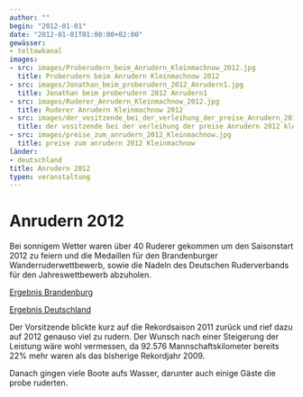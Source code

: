 ```yaml
---
author: ""
begin: "2012-01-01"
date: "2012-01-01T01:00:00+02:00"
gewässer: 
- teltowkanal
images:
- src: images/Proberudern_beim_Anrudern_Kleinmachnow_2012.jpg
  title: Proberudern beim Anrudern Kleinmachnow 2012
- src: images/Jonathan_beim_proberudern_2012_Anrudern1.jpg
  title: Jonathan beim proberudern 2012 Anrudern1
- src: images/Ruderer_Anrudern_Kleinmachnow_2012.jpg
  title: Ruderer Anrudern Kleinmachnow 2012
- src: images/der_vositzende_bei_der_verleihung_der_preise_Anrudern_2012_kleinmachnow.jpg
  title: der vositzende bei der verleihung der preise Anrudern 2012 kleinmachnow
- src: images/preise_zum_anrudern_2012_Kleinmachnow.jpg
  title: preise zum anrudern 2012 Kleinmachnow
länder:
- deutschland
title: Anrudern 2012
typen: veranstaltung
---
```




# Anrudern 2012


Bei sonnigem Wetter waren über 40 Ruderer gekommen um den Saisonstart 2012 zu feiern und die Medaillen für den Brandenburger Wanderruderwettbewerb, sowie die Nadeln des Deutschen Ruderverbands für den Jahreswettbewerb abzuholen.

[Ergebnis Brandenburg](/berichte/2012/brandenburg_2011)

[Ergebnis Deutschland](/berichte/2012/deutscher_wettbewerb_2011)

Der Vorsitzende blickte kurz auf die Rekordsaison 2011 zurück und rief dazu auf 2012 genauso viel zu rudern. Der Wunsch nach einer Steigerung der Leistung wäre wohl vermessen, da 92.576 Mannschaftskilometer bereits 22% mehr waren als das bisherige Rekordjahr 2009.

Danach gingen viele Boote aufs Wasser, darunter auch einige Gäste die probe ruderten.
